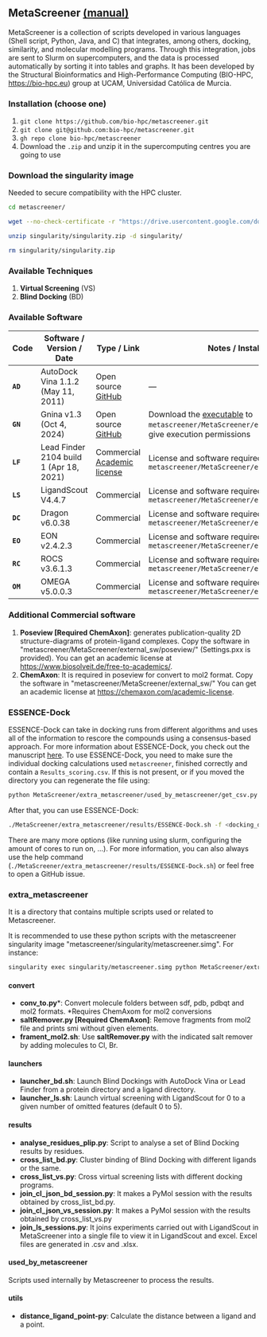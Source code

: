 ## MetaScreener [(manual)](https://github.com/bio-hpc/metascreener/wiki)
MetaScreener is a collection of scripts developed in various languages (Shell script, Python, Java, and C) that integrates, among others, docking, similarity, and molecular modelling programs. Through this integration, jobs are sent to Slurm on supercomputers, and the data is processed automatically by sorting it into tables and graphs. It has been developed by the Structural Bioinformatics and High-Performance Computing (BIO-HPC, https://bio-hpc.eu) group at UCAM, Universidad Católica de Murcia.

### Installation (choose one)
1. `git clone https://github.com/bio-hpc/metascreener.git`
2. `git clone git@github.com:bio-hpc/metascreener.git`
3. `gh repo clone bio-hpc/metascreener`
4. Download the `.zip` and unzip it in the supercomputing centres you are going to use 

### Download the singularity image 
Needed to secure compatibility with the HPC cluster.

```bash
cd metascreener/

wget --no-check-certificate -r "https://drive.usercontent.google.com/download?id=1L3HZ2l1XARqzEKaV14jToUtUOCmo4OjV&export=download&authuser=1&confirm=t&uuid=0c83343d-17fe-4282-bf07-9a2321537a9a&at=APZUnTW_78yhd6klINcZBOjxIU6g:1706872870521" -O singularity/singularity.zip

unzip singularity/singularity.zip -d singularity/

rm singularity/singularity.zip
```

### Available Techniques
1. **Virtual Screening** (VS)
2. **Blind Docking** (BD)

### Available Software
| **Code** | **Software / Version / Date**              | **Type / Link**                                                                | **Notes / Installation Path**                                                                                                                                |
| -------- | ------------------------------------------ | ------------------------------------------------------------------------------ | ------------------------------------------------------------------------------------------------------------------------------------------------------------ |
| **`AD`** | AutoDock Vina  1.1.2 (May 11, 2011)        | Open source [GitHub](https://github.com/ccsb-scripps/AutoDock-Vina)            | —                                                                                                                                                            |
| **`GN`** | Gnina          v1.3 (Oct 4, 2024)          | Open source [GitHub](https://github.com/gnina/gnina)                           | Download the [executable](https://github.com/gnina/gnina/releases/tag/v1.3) to `metascreener/MetaScreener/external_sw/gnina/` and give execution permissions |
| **`LF`** | Lead Finder    2104 build 1 (Apr 18, 2021) | Commercial  [Academic license](http://www.moltech.ru/leadfinder/versions.html) | License and software required; copy to `metascreener/MetaScreener/external_sw/leadFinder/`                                                                   |
| **`LS`** | LigandScout    V4.4.7                      | Commercial                                                                     | License and software required; copy to `metascreener/MetaScreener/external_sw/ligandScout/`                                                                  |
| **`DC`** | Dragon         v6.0.38                     | Commercial                                                                     | License and software required; copy to `metascreener/MetaScreener/external_sw/dragon/`                                                                       |
| **`EO`** | EON            v2.4.2.3                    | Commercial                                                                     | License and software required; copy to `metascreener/MetaScreener/external_sw/openeye/eon/`                                                                  |
| **`RC`** | ROCS           v3.6.1.3                    | Commercial                                                                     | License and software required; copy to `metascreener/MetaScreener/external_sw/openeye/rocs/`                                                                 |
| **`OM`** | OMEGA          v5.0.0.3                    | Commercial                                                                     | License and software required; copy to `metascreener/MetaScreener/external_sw/openeye/omega/`                                                                |


### Additional Commercial software
1. **Poseview [Required ChemAxon]**:  generates publication-quality 2D structure-diagrams of protein-ligand complexes.
   Copy the software in "metascreener/MetaScreener/external_sw/poseview/" (Settings.pxx is provided).
   You can get an academic license at https://www.biosolveit.de/free-to-academics/.
2. **ChemAxon**: It is required in poseview for convert to mol2 format.
   Copy the software in "metascreener/MetaScreener/external_sw/"
   You can get an academic license at https://chemaxon.com/academic-license.
### ESSENCE-Dock
ESSENCE-Dock can take in docking runs from different algorithms and uses all of the information to rescore the compounds using a consensus-based approach.
For more information about ESSENCE-Dock, you check out the manuscript [here](https://pubs.acs.org/doi/10.1021/acs.jcim.3c01982).
To use ESSENCE-Dock, you need to make sure the individual docking calculations used `metascreener`, finished correctly and contain a `Results_scoring.csv`. If this is not present, or if you moved the directory you can regenerate the file using:  
```bash
python MetaScreener/extra_metascreener/used_by_metascreener/get_csv.py <docking directory>
```
After that, you can use ESSENCE-Dock:
```bash
./MetaScreener/extra_metascreener/results/ESSENCE-Dock.sh -f <docking_dir1> <docking_dir2> ... -p <proteinFile> -out <output_dir>
```
There are many more options (like running using slurm, configuring the amount of cores to run on, ...). For more information, you can also always use the help command (`./MetaScreener/extra_metascreener/results/ESSENCE-Dock.sh`) or feel free to open a GitHub issue.   
### extra_metascreener
It is a directory that contains multiple scripts used or related to Metascreener. 

It is recommended to use these python scripts with the metascreener singularity image "metascreener/singularity/metascreener.simg". 
For instance:

```bash
singularity exec singularity/metascreener.simg python MetaScreener/extra_metascreener/convert/conv_to.py
```

#### convert
- **conv_to.py**\*: Convert molecule folders between sdf, pdb, pdbqt and mol2 formats. \*Requires ChemAxom for mol2 conversions 
- **saltRemover.py [Required ChemAxon]**: Remove fragments from mol2 file and prints smi without given elements.
- **frament_mol2.sh**: Use **saltRemover.py** with the indicated salt remover by adding molecules to Cl, Br.
#### launchers
- **launcher_bd.sh**: Launch Blind Dockings with AutoDock Vina or Lead Finder from a protein directory and a ligand directory. 
- **launcher_ls.sh**: Launch virtual screening with LigandScout for 0 to a given number of omitted features (default 0 to 5).
#### results
- **analyse_residues_plip.py**: Script to analyse a set of Blind Docking results by residues.
- **cross_list_bd.py**: Cluster binding of Blind Docking with different ligands or the same.
- **cross_list_vs.py**: Cross virtual screening lists with different docking programs.
- **join_cl_json_bd_session.py**: It makes a PyMol session with the results obtained by cross_list_bd.py.
- **join_cl_json_vs_session.py**: It makes a PyMol session with the results obtained by cross_list_vs.py
- **join_ls_sessions.py**: It joins experiments carried out with LigandScout in MetaScreener into a single file to view it in LigandScout and excel.
 Excel files are generated in .csv and .xlsx.
#### used_by_metascreener
Scripts used internally by Metascreener to process the results. 
#### utils
- **distance_ligand_point-py**: Calculate the distance between a ligand and a point.
